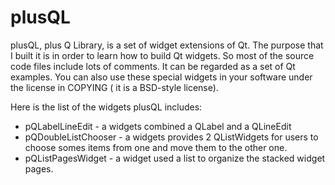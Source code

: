 plusQL
======

plusQL, plus Q Library, is a set of widget extensions of Qt. The purpose 
that I built it is in order to learn how to build Qt widgets. So most of 
the source code files include lots of comments. It can be regarded as a set
of Qt examples. You can also use these special widgets in your software 
under the license in COPYING ( it is a BSD-style license).

Here is the list of the widgets plusQL includes:
 - pQLabelLineEdit - a widgets combined a QLabel and a QLineEdit
 - pQDoubleListChooser - a widgets provides 2 QListWidgets for users to 
 	choose somes items from one and move them to the other one.
 - pQListPagesWidget - a widget used a list to organize the stacked widget
 	pages.
